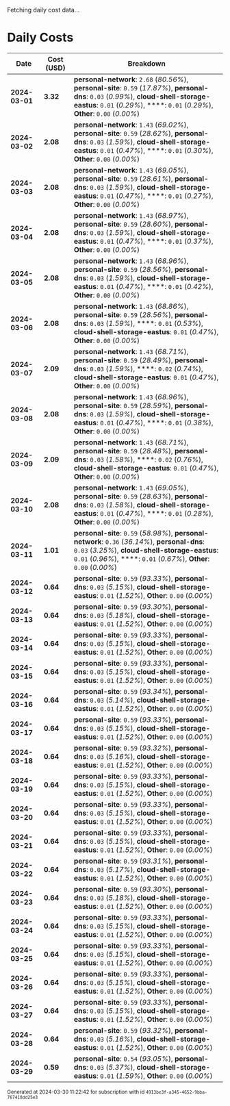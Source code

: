 Fetching daily cost data...
# Daily Costs

| Date | Cost (USD) | Breakdown |
|------|----------------|-----------|
| **2024-03-01** | **3.32** | **personal-network**: `2.68` (_80.56%_), **personal-site**: `0.59` (_17.87%_), **personal-dns**: `0.03` (_0.99%_), **cloud-shell-storage-eastus**: `0.01` (_0.29%_), ****: `0.01` (_0.29%_), **Other**: `0.00` (_0.00%_) |
| **2024-03-02** | **2.08** | **personal-network**: `1.43` (_69.02%_), **personal-site**: `0.59` (_28.62%_), **personal-dns**: `0.03` (_1.59%_), **cloud-shell-storage-eastus**: `0.01` (_0.47%_), ****: `0.01` (_0.30%_), **Other**: `0.00` (_0.00%_) |
| **2024-03-03** | **2.08** | **personal-network**: `1.43` (_69.05%_), **personal-site**: `0.59` (_28.61%_), **personal-dns**: `0.03` (_1.59%_), **cloud-shell-storage-eastus**: `0.01` (_0.47%_), ****: `0.01` (_0.27%_), **Other**: `0.00` (_0.00%_) |
| **2024-03-04** | **2.08** | **personal-network**: `1.43` (_68.97%_), **personal-site**: `0.59` (_28.60%_), **personal-dns**: `0.03` (_1.59%_), **cloud-shell-storage-eastus**: `0.01` (_0.47%_), ****: `0.01` (_0.37%_), **Other**: `0.00` (_0.00%_) |
| **2024-03-05** | **2.08** | **personal-network**: `1.43` (_68.96%_), **personal-site**: `0.59` (_28.56%_), **personal-dns**: `0.03` (_1.59%_), **cloud-shell-storage-eastus**: `0.01` (_0.47%_), ****: `0.01` (_0.42%_), **Other**: `0.00` (_0.00%_) |
| **2024-03-06** | **2.08** | **personal-network**: `1.43` (_68.86%_), **personal-site**: `0.59` (_28.56%_), **personal-dns**: `0.03` (_1.59%_), ****: `0.01` (_0.53%_), **cloud-shell-storage-eastus**: `0.01` (_0.47%_), **Other**: `0.00` (_0.00%_) |
| **2024-03-07** | **2.09** | **personal-network**: `1.43` (_68.71%_), **personal-site**: `0.59` (_28.49%_), **personal-dns**: `0.03` (_1.59%_), ****: `0.02` (_0.74%_), **cloud-shell-storage-eastus**: `0.01` (_0.47%_), **Other**: `0.00` (_0.00%_) |
| **2024-03-08** | **2.08** | **personal-network**: `1.43` (_68.96%_), **personal-site**: `0.59` (_28.59%_), **personal-dns**: `0.03` (_1.59%_), **cloud-shell-storage-eastus**: `0.01` (_0.47%_), ****: `0.01` (_0.38%_), **Other**: `0.00` (_0.00%_) |
| **2024-03-09** | **2.09** | **personal-network**: `1.43` (_68.71%_), **personal-site**: `0.59` (_28.48%_), **personal-dns**: `0.03` (_1.58%_), ****: `0.02` (_0.76%_), **cloud-shell-storage-eastus**: `0.01` (_0.47%_), **Other**: `0.00` (_0.00%_) |
| **2024-03-10** | **2.08** | **personal-network**: `1.43` (_69.05%_), **personal-site**: `0.59` (_28.63%_), **personal-dns**: `0.03` (_1.58%_), **cloud-shell-storage-eastus**: `0.01` (_0.47%_), ****: `0.01` (_0.28%_), **Other**: `0.00` (_0.00%_) |
| **2024-03-11** | **1.01** | **personal-site**: `0.59` (_58.98%_), **personal-network**: `0.36` (_36.14%_), **personal-dns**: `0.03` (_3.25%_), **cloud-shell-storage-eastus**: `0.01` (_0.96%_), ****: `0.01` (_0.67%_), **Other**: `0.00` (_0.00%_) |
| **2024-03-12** | **0.64** | **personal-site**: `0.59` (_93.33%_), **personal-dns**: `0.03` (_5.15%_), **cloud-shell-storage-eastus**: `0.01` (_1.52%_), **Other**: `0.00` (_0.00%_) |
| **2024-03-13** | **0.64** | **personal-site**: `0.59` (_93.30%_), **personal-dns**: `0.03` (_5.18%_), **cloud-shell-storage-eastus**: `0.01` (_1.52%_), **Other**: `0.00` (_0.00%_) |
| **2024-03-14** | **0.64** | **personal-site**: `0.59` (_93.33%_), **personal-dns**: `0.03` (_5.15%_), **cloud-shell-storage-eastus**: `0.01` (_1.52%_), **Other**: `0.00` (_0.00%_) |
| **2024-03-15** | **0.64** | **personal-site**: `0.59` (_93.33%_), **personal-dns**: `0.03` (_5.15%_), **cloud-shell-storage-eastus**: `0.01` (_1.52%_), **Other**: `0.00` (_0.00%_) |
| **2024-03-16** | **0.64** | **personal-site**: `0.59` (_93.34%_), **personal-dns**: `0.03` (_5.14%_), **cloud-shell-storage-eastus**: `0.01` (_1.52%_), **Other**: `0.00` (_0.00%_) |
| **2024-03-17** | **0.64** | **personal-site**: `0.59` (_93.33%_), **personal-dns**: `0.03` (_5.15%_), **cloud-shell-storage-eastus**: `0.01` (_1.52%_), **Other**: `0.00` (_0.00%_) |
| **2024-03-18** | **0.64** | **personal-site**: `0.59` (_93.32%_), **personal-dns**: `0.03` (_5.16%_), **cloud-shell-storage-eastus**: `0.01` (_1.52%_), **Other**: `0.00` (_0.00%_) |
| **2024-03-19** | **0.64** | **personal-site**: `0.59` (_93.33%_), **personal-dns**: `0.03` (_5.15%_), **cloud-shell-storage-eastus**: `0.01` (_1.52%_), **Other**: `0.00` (_0.00%_) |
| **2024-03-20** | **0.64** | **personal-site**: `0.59` (_93.33%_), **personal-dns**: `0.03` (_5.15%_), **cloud-shell-storage-eastus**: `0.01` (_1.52%_), **Other**: `0.00` (_0.00%_) |
| **2024-03-21** | **0.64** | **personal-site**: `0.59` (_93.33%_), **personal-dns**: `0.03` (_5.15%_), **cloud-shell-storage-eastus**: `0.01` (_1.52%_), **Other**: `0.00` (_0.00%_) |
| **2024-03-22** | **0.64** | **personal-site**: `0.59` (_93.31%_), **personal-dns**: `0.03` (_5.17%_), **cloud-shell-storage-eastus**: `0.01` (_1.52%_), **Other**: `0.00` (_0.00%_) |
| **2024-03-23** | **0.64** | **personal-site**: `0.59` (_93.30%_), **personal-dns**: `0.03` (_5.18%_), **cloud-shell-storage-eastus**: `0.01` (_1.52%_), **Other**: `0.00` (_0.00%_) |
| **2024-03-24** | **0.64** | **personal-site**: `0.59` (_93.33%_), **personal-dns**: `0.03` (_5.15%_), **cloud-shell-storage-eastus**: `0.01` (_1.52%_), **Other**: `0.00` (_0.00%_) |
| **2024-03-25** | **0.64** | **personal-site**: `0.59` (_93.33%_), **personal-dns**: `0.03` (_5.15%_), **cloud-shell-storage-eastus**: `0.01` (_1.52%_), **Other**: `0.00` (_0.00%_) |
| **2024-03-26** | **0.64** | **personal-site**: `0.59` (_93.33%_), **personal-dns**: `0.03` (_5.15%_), **cloud-shell-storage-eastus**: `0.01` (_1.52%_), **Other**: `0.00` (_0.00%_) |
| **2024-03-27** | **0.64** | **personal-site**: `0.59` (_93.33%_), **personal-dns**: `0.03` (_5.15%_), **cloud-shell-storage-eastus**: `0.01` (_1.52%_), **Other**: `0.00` (_0.00%_) |
| **2024-03-28** | **0.64** | **personal-site**: `0.59` (_93.32%_), **personal-dns**: `0.03` (_5.16%_), **cloud-shell-storage-eastus**: `0.01` (_1.52%_), **Other**: `0.00` (_0.00%_) |
| **2024-03-29** | **0.59** | **personal-site**: `0.54` (_93.05%_), **personal-dns**: `0.03` (_5.37%_), **cloud-shell-storage-eastus**: `0.01` (_1.59%_), **Other**: `0.00` (_0.00%_) |


<sup>Generated at 2024-03-30 11:22:42 for subscription with id `4913be3f-a345-4652-9bba-767418dd25e3`</sup>

